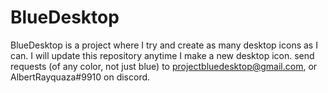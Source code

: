 # BlueDesktop
BlueDesktop is a project where I try and create as many desktop icons as I can. I will update this repository anytime I make a new desktop icon. send requests (of any color, not just blue) to projectbluedesktop@gmail.com, or AlbertRayquaza#9910 on discord.
